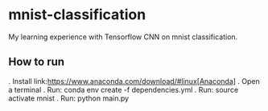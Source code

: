 # mnist-classification
My learning experience with Tensorflow CNN on mnist classification.

## How to run

. Install link:https://www.anaconda.com/download/#linux[Anaconda]
. Open a terminal
. Run: conda env create -f dependencies.yml
. Run: source activate mnist
. Run: python main.py
